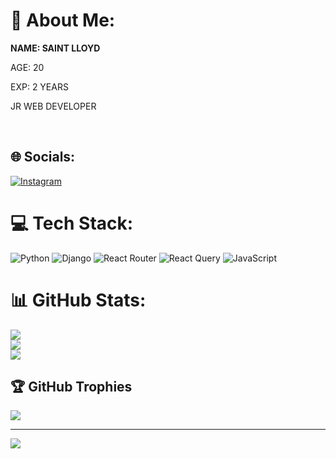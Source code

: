 # 💫 About Me:
<b>NAME: SAINT LLOYD</b>
<p>AGE: 20</p>
<p>EXP: 2 YEARS</p>
<p>JR WEB DEVELOPER</p>
<br>


## 🌐 Socials:
[![Instagram](https://img.shields.io/badge/Instagram-%23E4405F.svg?logo=Instagram&logoColor=white)](https://instagram.com/@lloydisabove) 

# 💻 Tech Stack:
![Python](https://img.shields.io/badge/python-3670A0?style=for-the-badge&logo=python&logoColor=ffdd54) ![Django](https://img.shields.io/badge/django-%23092E20.svg?style=for-the-badge&logo=django&logoColor=white) ![React Router](https://img.shields.io/badge/React_Router-CA4245?style=for-the-badge&logo=react-router&logoColor=white) ![React Query](https://img.shields.io/badge/-React%20Query-FF4154?style=for-the-badge&logo=react%20query&logoColor=white) ![JavaScript](https://img.shields.io/badge/javascript-%23323330.svg?style=for-the-badge&logo=javascript&logoColor=%23F7DF1E)
# 📊 GitHub Stats:
![](https://github-readme-stats.vercel.app/api?username=Mrlloyd808&theme=dark&hide_border=false&include_all_commits=true&count_private=false)<br/>
![](https://nirzak-streak-stats.vercel.app/?user=Mrlloyd808&theme=dark&hide_border=false)<br/>
![](https://github-readme-stats.vercel.app/api/top-langs/?username=Mrlloyd808&theme=dark&hide_border=false&include_all_commits=true&count_private=false&layout=compact)

## 🏆 GitHub Trophies
![](https://github-profile-trophy.vercel.app/?username=Mrlloyd808&theme=radical&no-frame=false&no-bg=true&margin-w=4)

---
[![](https://visitcount.itsvg.in/api?id=Mrlloyd808&icon=0&color=0)](https://visitcount.itsvg.in)

<!-- Proudly created with GPRM ( https://gprm.itsvg.in ) -->
